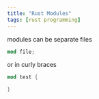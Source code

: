 ```yaml
---
title: "Rust Modules"
tags: [rust programming]
---
```


modules can be separate files

```rust
mod file;
```

or in curly braces

```rust
mod test {

}
```


